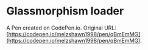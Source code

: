 # Glassmorphism loader

A Pen created on CodePen.io. Original URL: [https://codepen.io/melzshawn1998/pen/qBmEmMG](https://codepen.io/melzshawn1998/pen/qBmEmMG).

